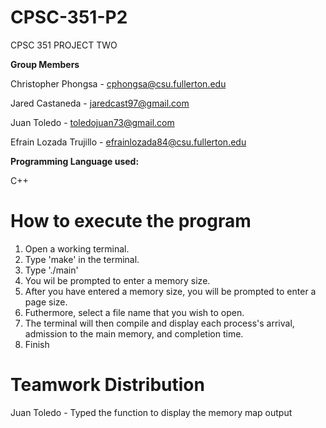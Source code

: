 # CPSC-351-P2
CPSC 351 PROJECT TWO

**Group Members**

Christopher Phongsa - cphongsa@csu.fullerton.edu

Jared Castaneda - jaredcast97@gmail.com

Juan Toledo - toledojuan73@gmail.com

Efrain Lozada Trujillo - efrainlozada84@csu.fullerton.edu


**Programming Language used:**

C++


# How to execute the program
1. Open a working terminal.
2. Type 'make' in the terminal.
3. Type './main'
4. You wil be prompted to enter a memory size.
5. After you have entered a memory size, you will be prompted to enter a page size.
6. Futhermore, select a file name that you wish to open.
7. The terminal will then compile and display each process's arrival, admission to the main memory, and completion time.
8. Finish


# Teamwork Distribution

Juan Toledo - Typed the function to display the memory map output
